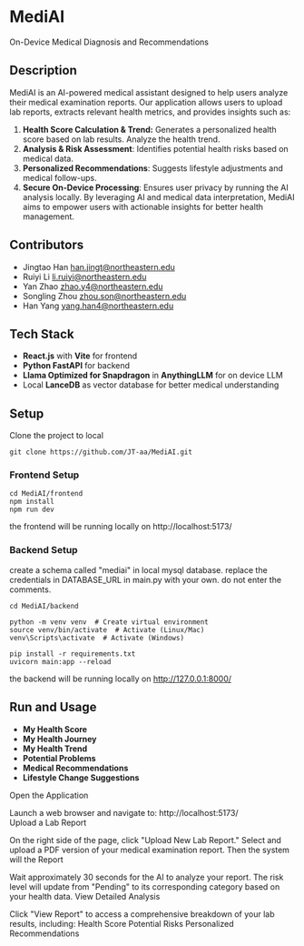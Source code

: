 # MediAI
On-Device Medical Diagnosis and Recommendations

## Description
MediAI is an AI-powered medical assistant designed to help users analyze their medical examination reports. Our application allows users to upload lab reports, extracts relevant health metrics, and provides insights such as:

1. **Health Score Calculation & Trend:** Generates a personalized health score based on lab results. Analyze the health trend.
2. **Analysis & Risk Assessment**: Identifies potential health risks based on medical data.
3. **Personalized Recommendations**: Suggests lifestyle adjustments and medical follow-ups.
4. **Secure On-Device Processing**: Ensures user privacy by running the AI analysis locally.
By leveraging AI and medical data interpretation, MediAI aims to empower users with actionable insights for better health management.
## Contributors
- Jingtao Han han.jingt@northeastern.edu
- Ruiyi Li li.ruiyi@northeastern.edu
- Yan Zhao zhao.y4@northeastern.edu
- Songling Zhou zhou.son@northeastern.edu
- Han Yang yang.han4@northeastern.edu

## Tech Stack
- **React.js** with **Vite** for frontend
- **Python FastAPI** for backend
- **Llama Optimized for Snapdragon** in **AnythingLLM** for on device LLM
- Local **LanceDB** as vector database for better medical understanding

## Setup
Clone the project to local 
```
git clone https://github.com/JT-aa/MediAI.git
```
### Frontend Setup
```
cd MediAI/frontend
npm install
npm run dev
```
the frontend will be running locally on http://localhost:5173/

### Backend Setup
create a schema called "mediai" in local mysql database.
replace the credentials in DATABASE_URL in main.py with your own.
do not enter the comments.
```
cd MediAI/backend

python -m venv venv  # Create virtual environment
source venv/bin/activate  # Activate (Linux/Mac)
venv\Scripts\activate  # Activate (Windows)

pip install -r requirements.txt
uvicorn main:app --reload
```
the backend will be running locally on http://127.0.0.1:8000/

## Run and Usage

- **My Health Score**
- **My Health Journey**
- **My Health Trend**
- **Potential Problems**
- **Medical Recommendations**
- **Lifestyle Change Suggestions**

  
Open the Application

Launch a web browser and navigate to:
http://localhost:5173/  
Upload a Lab Report



On the right side of the page, click "Upload New Lab Report."
Select and upload a PDF version of your medical examination report.
Then the system will the Report

Wait approximately 30 seconds for the AI to analyze your report.
The risk level will update from "Pending" to its corresponding category based on your health data.
View Detailed Analysis

Click "View Report" to access a comprehensive breakdown of your lab results, including:
Health Score
Potential Risks
Personalized Recommendations
